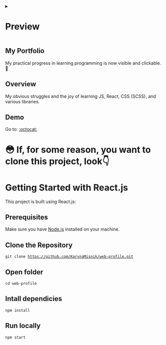 
<details>
<summary><h1>Preview</h1></summary>

![web-portfolio-preview](https://github.com/KarynaMisnik/web-profile/assets/96831988/b838f775-8f1a-4112-a2df-18045210ad9a)

  
</details>

## My Portfolio

My practical progress in learning programming is now visible and clickable. 🙂

## Overview

My obvious struggles and the joy of learning JS, React, CSS (SCSS), and various libraries.

## Demo

Go to: <a href="https://karynamisnik.github.io/web-profile/">:octocat:</a>  

# 😳 If, for some reason, you want to clone this project, look👇

# Getting Started with React.js

This project is built using React.js:

## Prerequisites

Make sure you have [Node.js](https://nodejs.org/) installed on your machine.

## Clone the Repository

<code>git clone https://github.com/KarynaMisnik/web-profile.git</code>

## Open folder

<code>cd web-profile</code>

## Intall dependicies

<code>npm install</code>

## Run locally

<code>npm start</code>

